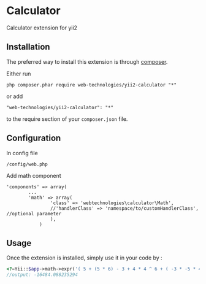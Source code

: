 Calculator
==========
Calculator extension for yii2

Installation
------------

The preferred way to install this extension is through [composer](http://getcomposer.org/download/).

Either run

```
php composer.phar require web-technologies/yii2-calculator "*"
```

or add

```
"web-technologies/yii2-calculator": "*"
```

to the require section of your `composer.json` file.

Configuration
-----

In config file

```
/config/web.php
```
Add math component

```
'components' => array(
        ...
        'math' => array(
        	 	'class' => 'webtechnologies\calculator\Math',
        		//'handlerClass' => 'namespace/to/customHandlerClass',  //optional parameter
        		),
		    )
```

Usage
-----

Once the extension is installed, simply use it in your code by  :

```php
<?=Yii::$app->math->expr('( 5 + (5 * 6) - 3 + 4 * 4 ^ 6 + ( -3 * -5 * 4 + ( 3 / 34 + 1 * 3 + 6 - 3 + ( 4 / 2 ) ) ) ) * -1')?>
//output: -16484.088235294
```
